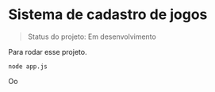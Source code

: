 <h1> Sistema de cadastro de jogos</h1>

> Status do projeto: Em desenvolvimento

Para rodar esse projeto.

```
node app.js
```

Oo